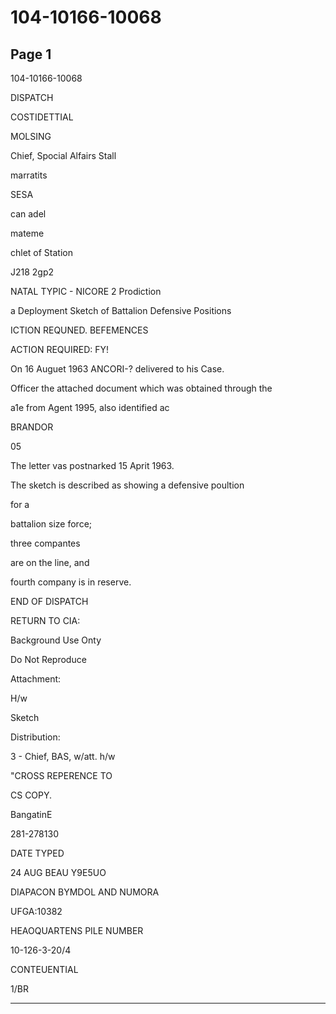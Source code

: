 # 104-10166-10068

## Page 1

104-10166-10068

DISPATCH

COSTIDETTIAL

MOLSING

Chief, Spocial Alfairs Stall

marratits

SESA

can adel

mateme

chlet of Station

J218 2gp2

NATAL TYPIC - NICORE 2 Prodiction

a Deployment Sketch of Battalion Defensive Positions

ICTION REQUNED. BEFEMENCES

ACTION REQUIRED: FY!

On 16 Auguet 1963 ANCORI-? delivered to his Case.

Officer the attached document which was obtained through the

a1e from Agent 1995, also identified ac

BRANDOR

05

The letter vas postnarked 15 Aprit 1963.

The sketch is described as showing a defensive poultion

for a

battalion size force;

three compantes

are on the line, and

fourth company is in reserve.

END OF DISPATCH

RETURN TO CIA:

Background Use Onty

Do Not Reproduce

Attachment:

H/w

Sketch

Distribution:

3 - Chief, BAS, w/att. h/w

"CROSS REPERENCE TO

CS COPY.

BangatinE

281-278130

DATE TYPED

24 AUG BEAU Y9E5UO

DIAPACON BYMDOL AND NUMORA

UFGA:10382

HEAOQUARTENS PILE NUMBER

10-126-3-20/4

CONTEUENTIAL

1/BR

---


